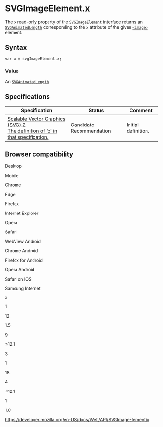 SVGImageElement.x
=================

The `x` read-only property of the [`SVGImageElement`](../svgimageelement) interface returns an [`SVGAnimatedLength`](../svganimatedlength) corresponding to the `x` attribute of the given [`<image>`](https://developer.mozilla.org/en-US/docs/Web/SVG/Element/image) element.

Syntax
------

    var x = svgImageElement.x;

### Value

An [`SVGAnimatedLength`](../svganimatedlength).

Specifications
--------------

<table><thead><tr class="header"><th>Specification</th><th>Status</th><th>Comment</th></tr></thead><tbody><tr class="odd"><td><a href="https://svgwg.org/svg2-draft/single-page.html#embedded-__svg__SVGImageElement__x">Scalable Vector Graphics (SVG) 2<br />
<span class="small">The definition of 'x' in that specification.</span></a></td><td><span class="spec-cr">Candidate Recommendation</span></td><td>Initial definition.</td></tr></tbody></table>

Browser compatibility
---------------------

Desktop

Mobile

Chrome

Edge

Firefox

Internet Explorer

Opera

Safari

WebView Android

Chrome Android

Firefox for Android

Opera Android

Safari on IOS

Samsung Internet

`x`

1

12

1.5

9

≤12.1

3

1

18

4

≤12.1

1

1.0

<a href="https://developer.mozilla.org/en-US/docs/Web/API/SVGImageElement/x" class="_attribution-link">https://developer.mozilla.org/en-US/docs/Web/API/SVGImageElement/x</a>
